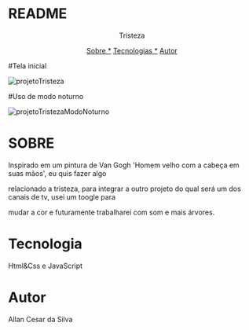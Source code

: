 # README

<p align="center"> Tristeza</p>

<p align="center">
<a href="#sobre">Sobre *</a>
<a href="#tecnologia">Tecnologias *</a>
<a href="#autor">Autor</a>
</p>

#Tela inicial


![projetoTristeza](https://user-images.githubusercontent.com/63480432/178086221-ec22b81d-ba19-4fb5-9e94-ad867130fbd3.png)



#Uso de modo noturno



![projetoTristezaModoNoturno](https://user-images.githubusercontent.com/63480432/178086225-49fd4179-6b4e-453b-a662-068df0522420.png)


# SOBRE 

<p>Inspirado em um pintura de Van Gogh 'Homem velho com a cabeça em suas mãos', eu quis fazer algo <p> relacionado
a tristeza, para integrar a outro projeto do qual será um dos canais de tv, usei um toogle para<p> mudar a cor
e futuramente trabalharei com som e mais árvores.</p>


# Tecnologia

Html&Css e JavaScript

# Autor

Allan Cesar da Silva
